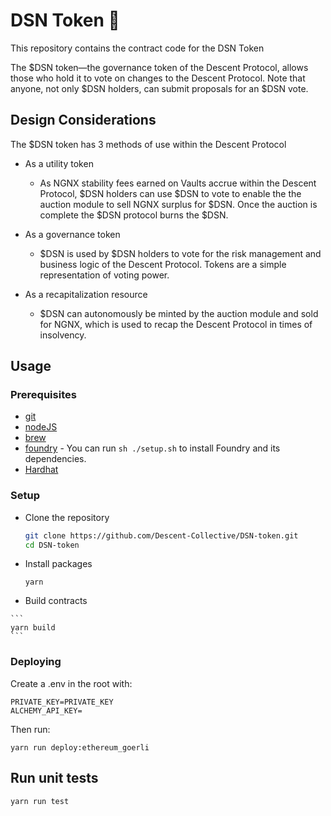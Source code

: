 # DSN Token 🏦

This repository contains the contract code for the DSN Token

The $DSN token—the governance token of the Descent Protocol, allows those who hold it to vote on changes to the Descent Protocol. 
Note that anyone, not only $DSN holders, can submit proposals for an $DSN vote.

## Design Considerations

The $DSN token has 3 methods of use within the Descent Protocol 

- As a utility token
    - As NGNX stability fees earned on Vaults accrue within the Descent Protocol, 
    $DSN holders can use $DSN to vote to enable the the auction module to sell NGNX surplus for $DSN.  Once the auction is complete the $DSN protocol burns the $DSN.

- As a governance token
    - $DSN is used by $DSN holders to vote for the risk management and business logic of the Descent Protocol. Tokens are a simple representation of voting power.

- As a recapitalization resource
    - $DSN can autonomously be minted by the auction module and sold for NGNX, which is used to recap the Descent Protocol in times of insolvency.


## Usage

### Prerequisites

-   [git](https://git-scm.com/downloads)
-   [nodeJS](https://nodejs.org/en/download/)
-   [brew](https://brew.sh/)
-   [foundry](https://getfoundry.sh) - You can run `sh ./setup.sh` to install Foundry and its dependencies.
-   [Hardhat](https://hardhat.org)

### Setup

-   Clone the repository

    ```bash
    git clone https://github.com/Descent-Collective/DSN-token.git
    cd DSN-token
    ```

-   Install packages

    ```
    yarn
    ```

 -   Build contracts

    ```
    yarn build
    ```


### Deploying

Create a .env in the root with:

```
PRIVATE_KEY=PRIVATE_KEY
ALCHEMY_API_KEY=
```

Then run:
```
yarn run deploy:ethereum_goerli
```

## Run unit tests

```shell
yarn run test
```